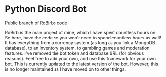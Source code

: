 # Python Discord Bot
Public branch of RoBirbs code

RoBirb is the main project of mine, which I have spent countless hours on. So here, have the code so you won't need to spend countless hours as well!
It has everything from a currency system (as long as you link a MongoDB database), to an inventory system, to gambling games and moderation features.
I've removed the bot token and database URL (for obvious reasons). Feel free to add your own, and use this framework for your own bot.
This is currently updated to the latest version of the bot. However, this is no longer maintained as I have moved on to other things.
